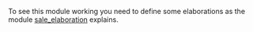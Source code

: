 To see this module working you need to define some elaborations as the
module
[sale_elaboration](https://github.com/OCA/sale-workflow/tree/18.0/sale_elaboration)
explains.

